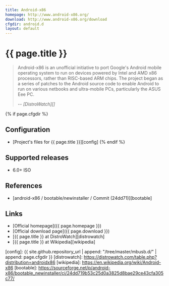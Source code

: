 ```yaml
---
title: Android-x86
homepage: http://www.android-x86.org/
download: http://www.android-x86.org/download
cfgdir: android.d
layout: default
---
```


# {{ page.title }}

> Android-x86 is an unofficial initiative to port Google's Android mobile
> operating system to run on devices powered by Intel and AMD x86 processors,
> rather than RISC-based ARM chips. The project began as a series of patches to
> the Android source code to enable Android to run on various netbooks and
> ultra-mobile PCs, particularly the ASUS Eee PC.
>
> -- <cite markdown="1">[DistroWatch][]</cite>


{% if page.cfgdir %}
## Configuration

- [Project's files for {{ page.title }}][config]
{% endif %}


## Supported releases

- 6.0+ ISO


## References

- [android-x86 / bootable/newinstaller / Commit (24dd71)][bootable]


## Links

- [Official homepage]({{ page.homepage }})
- [Official download page]({{ page.download }})
- [{{ page.title }} at DistroWatch][distrowatch]
- [{{ page.title }} at Wikipedia][wikipedia]


[config]: {{ site.github.repository_url | append: "/tree/master/mbusb.d/" | append: page.cfgdir }}
[distrowatch]: https://distrowatch.com/table.php?distribution=androidx86
[wikipedia]: https://en.wikipedia.org/wiki/Android-x86
[bootable]: https://sourceforge.net/p/android-x86/bootable_newinstaller/ci/24dd719b53c25d0a3825d8bae29ce43cfa305c77/
